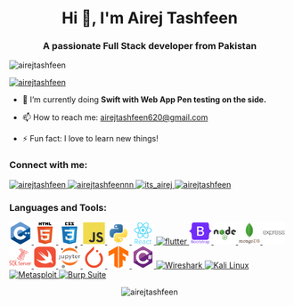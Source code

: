 
<p align="center">

</p>

<h1 align="center">Hi 👋, I'm Airej Tashfeen</h1>
<h3 align="center">A passionate Full Stack developer from Pakistan</h3>

<p align="left">
  <img src="https://komarev.com/ghpvc/?username=airejtashfeen&label=Profile%20views&color=0e75b6&style=flat" alt="airejtashfeen" />
</p>
<p align="left">
  <a href="https://github.com/ryo-ma/github-profile-trophy">
    <img src="https://github-profile-trophy.vercel.app/?username=airejtashfeen" alt="airejtashfeen" />
  </a>
</p>

- 🌱 I’m currently doing **Swift with Web App Pen testing on the side.**

- 📫 How to reach me: [airejtashfeen620@gmail.com](mailto:airejtashfeen620@gmail.com)


- ⚡ Fun fact: I love to learn new things!


<h3 align="left">Connect with me:</h3>
<p align="left">
  <a href="https://linkedin.com/in/airejtashfeen" target="_blank">
    <img src="https://raw.githubusercontent.com/rahuldkjain/github-profile-readme-generator/master/src/images/icons/Social/linked-in-alt.svg" alt="airejtashfeen" height="30" width="40" />
  </a>
  <a href="https://fb.com/airejtashfeennn" target="_blank">
    <img src="https://raw.githubusercontent.com/rahuldkjain/github-profile-readme-generator/master/src/images/icons/Social/facebook.svg" alt="airejtashfeennn" height="30" width="40" />
  </a>
  <a href="https://instagram.com/airej_tashfeen" target="_blank">
    <img src="https://raw.githubusercontent.com/rahuldkjain/github-profile-readme-generator/master/src/images/icons/Social/instagram.svg" alt="its_airej" height="30" width="40" />
  </a>
  <a href="https://www.leetcode.com/airejtashfeen" target="_blank">
    <img src="https://raw.githubusercontent.com/rahuldkjain/github-profile-readme-generator/master/src/images/icons/Social/leet-code.svg" alt="airejtashfeen" height="30" width="40" />
  </a>
</p>


<h3 align="left">Languages and Tools:</h3>
<p align="left">
  <a href="https://en.wikipedia.org/wiki/C%2B%2B" target="_blank" rel="noreferrer">
    <img src="https://raw.githubusercontent.com/devicons/devicon/master/icons/cplusplus/cplusplus-original.svg" alt="cplusplus" width="40" height="40" />
  </a>
  <a href="https://developer.mozilla.org/en-US/docs/Web/HTML" target="_blank" rel="noreferrer">
    <img src="https://raw.githubusercontent.com/devicons/devicon/master/icons/html5/html5-original-wordmark.svg" alt="html5" width="40" height="40" />
  </a>
  <a href="https://www.w3schools.com/css/" target="_blank" rel="noreferrer">
    <img src="https://raw.githubusercontent.com/devicons/devicon/master/icons/css3/css3-original-wordmark.svg" alt="css3" width="40" height="40" />
  </a>
  <a href="https://developer.mozilla.org/en-US/docs/Web/JavaScript" target="_blank" rel="noreferrer">
    <img src="https://raw.githubusercontent.com/devicons/devicon/master/icons/javascript/javascript-original.svg" alt="javascript" width="40" height="40" />
  </a>
  <a href="https://www.python.org" target="_blank" rel="noreferrer">
    <img src="https://raw.githubusercontent.com/devicons/devicon/master/icons/python/python-original.svg" alt="python" width="40" height="40" />
  </a>
  <a href="https://reactjs.org/" target="_blank" rel="noreferrer">
    <img src="https://raw.githubusercontent.com/devicons/devicon/master/icons/react/react-original-wordmark.svg" alt="react" width="40" height="40" />
  </a>
  <a href="https://flutter.dev" target="_blank" rel="noreferrer">
    <img src="https://www.vectorlogo.zone/logos/flutterio/flutterio-icon.svg" alt="flutter" width="40" height="40" />
  </a>
  <a href="https://getbootstrap.com" target="_blank" rel="noreferrer">
    <img src="https://raw.githubusercontent.com/devicons/devicon/master/icons/bootstrap/bootstrap-plain-wordmark.svg" alt="bootstrap" width="40" height="40" />
  </a>
  <a href="https://nodejs.org/" target="_blank" rel="noreferrer">
    <img src="https://raw.githubusercontent.com/devicons/devicon/master/icons/nodejs/nodejs-original-wordmark.svg" alt="nodejs" width="40" height="40" />
  </a>
  <a href="https://www.mongodb.com/" target="_blank" rel="noreferrer">
    <img src="https://raw.githubusercontent.com/devicons/devicon/master/icons/mongodb/mongodb-original-wordmark.svg" alt="mongodb" width="40" height="40" />
  </a>
  <a href="https://expressjs.com/" target="_blank" rel="noreferrer">
    <img src="https://raw.githubusercontent.com/devicons/devicon/master/icons/express/express-original-wordmark.svg" alt="express" width="40" height="40" />
  </a>
  <a href="https://www.microsoft.com/en-us/sql-server" target="_blank" rel="noreferrer">
    <img src="https://raw.githubusercontent.com/devicons/devicon/master/icons/microsoftsqlserver/microsoftsqlserver-plain-wordmark.svg" alt="mssql" width="40" height="40" />
  </a>
  <a href="https://developer.apple.com/swift/" target="_blank" rel="noreferrer">
  <img src="https://raw.githubusercontent.com/devicons/devicon/master/icons/swift/swift-original.svg" alt="swift" width="40" height="40"/>
</a>
<a href="https://jupyter.org/" target="_blank" rel="noreferrer">
  <img src="https://raw.githubusercontent.com/devicons/devicon/master/icons/jupyter/jupyter-original-wordmark.svg" alt="Jupyter" width="40" height="40"/>
</a>
<a href="https://pytorch.org/" target="_blank" rel="noreferrer">
  <img src="https://raw.githubusercontent.com/devicons/devicon/master/icons/pytorch/pytorch-original.svg" alt="PyTorch" width="40" height="40"/>
</a>
<a href="https://www.tensorflow.org/" target="_blank" rel="noreferrer">
  <img src="https://raw.githubusercontent.com/devicons/devicon/master/icons/tensorflow/tensorflow-original.svg" alt="TensorFlow" width="40" height="40"/>
</a>
<a href="https://learn.microsoft.com/en-us/dotnet/csharp/" target="_blank" rel="noreferrer">
  <img src="https://raw.githubusercontent.com/devicons/devicon/master/icons/csharp/csharp-original.svg" alt="C#" width="40" height="40"/>
</a>
<a href="https://www.wireshark.org/" target="_blank" rel="noreferrer">
  <img src="https://upload.wikimedia.org/wikipedia/commons/d/d5/Wireshark_icon.svg" alt="Wireshark" width="40" height="40"/>
</a>
<a href="https://www.kali.org/" target="_blank" rel="noreferrer">
  <img src="https://upload.wikimedia.org/wikipedia/commons/2/2b/Kali-dragon-icon.svg" alt="Kali Linux" width="40" height="40"/>
</a>
<a href="https://www.metasploit.com/" target="_blank" rel="noreferrer">
  <img src="https://www.vectorlogo.zone/logos/metasploit/metasploit-icon.svg" alt="Metasploit" width="40" height="40"/>
</a>
<a href="https://portswigger.net/burp" target="_blank" rel="noreferrer">
  <img src="https://portswigger.net/burp/images/burp-icon.svg" alt="Burp Suite" width="40" height="40"/>
</a>


</p>




<p align="center">
  <img src="https://github-readme-stats.vercel.app/api/top-langs?username=airejtashfeen&show_icons=true&locale=en&layout=compact" alt="airejtashfeen" />
</p>
